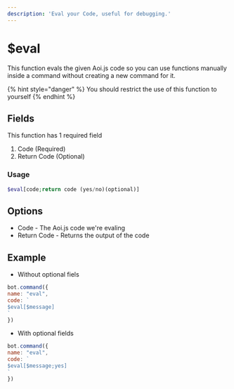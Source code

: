 ```yaml
---
description: 'Eval your Code, useful for debugging.'
---
```


# $eval

This function evals the given Aoi.js code so you can use functions manually inside a command without creating a new command for it.

{% hint style="danger" %}
You should restrict the use of this function to yourself
{% endhint %}

## Fields

This function has 1 required field

1. Code \(Required\)
2. Return Code \(Optional\)

### Usage 
```php
$eval[code;return code (yes/no)(optional)]
```

## Options

* Code - The Aoi.js code we're evaling
* Return Code - Returns the output of the code

## Example

- Without optional fiels

```javascript
bot.command({
name: "eval",
code: `
$eval[$message]
`
})
```

- With optional fields

```javascript
bot.command({
name: "eval",
code: `
$eval[$message;yes]
`
})
```

